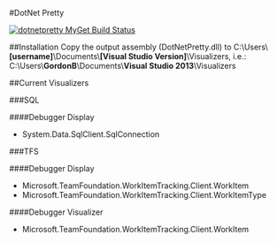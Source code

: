 #DotNet Pretty

[![dotnetpretty MyGet Build Status](https://www.myget.org/BuildSource/Badge/dotnetpretty?identifier=d653297a-7de1-4719-9507-cf0bb2c87d2c)](https://www.myget.org/)

##Installation
Copy the output assembly (DotNetPretty.dll) to 
C:\\Users\\__[username]__\\Documents\\__[Visual Studio Version]__\\Visualizers, 
i.e.: C:\\Users\\__GordonB__\\Documents\\__Visual Studio 2013__\\Visualizers

##Current Visualizers

###SQL

####Debugger Display
- System.Data.SqlClient.SqlConnection

###TFS

####Debugger Display
- Microsoft.TeamFoundation.WorkItemTracking.Client.WorkItem
- Microsoft.TeamFoundation.WorkItemTracking.Client.WorkItemType

####Debugger Visualizer
- Microsoft.TeamFoundation.WorkItemTracking.Client.WorkItem